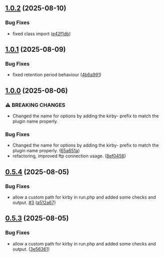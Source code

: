 ## [1.0.2](https://github.com/tearoom1/kirby-ftp-backup/compare/v1.0.1...v1.0.2) (2025-08-10)


### Bug Fixes

* fixed class import ([e42f1db](https://github.com/tearoom1/kirby-ftp-backup/commit/e42f1db0086fb286cf3663ed58eb2207fa896114))

## [1.0.1](https://github.com/tearoom1/kirby-ftp-backup/compare/v1.0.0...v1.0.1) (2025-08-09)


### Bug Fixes

* fixed retention period behaviour ([4b6a991](https://github.com/tearoom1/kirby-ftp-backup/commit/4b6a9915cb920bfd29c6131fdde87650a54d0558))

## [1.0.0](https://github.com/tearoom1/kirby-ftp-backup/compare/v0.5.4...v1.0.0) (2025-08-06)


### ⚠ BREAKING CHANGES

* Changed the name for options by adding the kirby- prefix to match the plugin name properly.

### Bug Fixes

* Changed the name for options by adding the kirby- prefix to match the plugin name properly. ([65a651a](https://github.com/tearoom1/kirby-ftp-backup/commit/65a651a3a6c12144435a4257bad7c70a1191357c))
* refactoring, improved ftp connection usage. ([8ef0456](https://github.com/tearoom1/kirby-ftp-backup/commit/8ef0456e79e3cb22eb929f7c62ae7a9a3b2e623e))

## [0.5.4](https://github.com/tearoom1/kirby-ftp-backup/compare/v0.5.3...v0.5.4) (2025-08-05)


### Bug Fixes

* allow a custom path for kirby in run.php and added some checks and output. [#3](https://github.com/tearoom1/kirby-ftp-backup/issues/3) ([a512a67](https://github.com/tearoom1/kirby-ftp-backup/commit/a512a6729078263a27e43b9e6f3f58f08cfe0843))

## [0.5.3](https://github.com/tearoom1/kirby-ftp-backup/compare/v0.5.2...v0.5.3) (2025-08-05)


### Bug Fixes

* allow a custom path for kirby in run.php and added some checks and output. ([3e56361](https://github.com/tearoom1/kirby-ftp-backup/commit/3e563613de5753e9a4862b1f7657f7400e2be12f))

